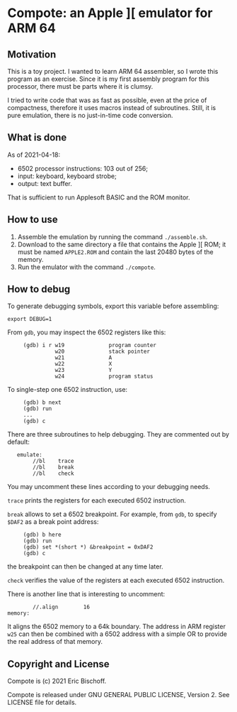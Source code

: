 # Compote: an Apple ][ emulator for ARM 64

## Motivation

This is a toy project. I wanted to learn ARM 64 assembler, so I wrote this
program as an exercise. Since it is my first assembly program for this
processor, there must be parts where it is clumsy.

I tried to write code that was as fast as possible, even at the price of
compactness, therefore it uses macros instead of subroutines. Still, it is
pure emulation, there is no just-in-time code conversion.


## What is done

As of 2021-04-18:

* 6502 processor instructions: 103 out of 256;
* input: keyboard, keyboard strobe;
* output: text buffer.

That is sufficient to run Applesoft BASIC and the ROM monitor.


## How to use

1. Assemble the emulation by running the command `./assemble.sh`.
2. Download to the same directory a file that contains the
   Apple ][ ROM; it must be named `APPLE2.ROM` and contain the
   last 20480 bytes of the memory.
3. Run the emulator with the command `./compote`.


## How to debug

To generate debugging symbols, export this variable before assembling:
```
export DEBUG=1
```

From `gdb`, you may inspect the 6502 registers like this:
```
     (gdb) i r w19              program counter
               w20              stack pointer
               w21              A
               w22              X
               w23              Y
               w24              program status
```

To single-step one 6502 instruction, use:
```
     (gdb) b next
     (gdb) run
     ...
     (gdb) c
```

There are three subroutines to help debugging. They are commented out
by default:
```
   emulate:
        //bl    trace
        //bl    break
        //bl    check
```

You may uncomment these lines according to your debugging needs.

`trace` prints the registers for each executed 6502 instruction.

`break` allows to set a 6502 breakpoint. For example, from `gdb`, to specify
`$DAF2` as a break point address:
```
     (gdb) b here
     (gdb) run
     (gdb) set *(short *) &breakpoint = 0xDAF2
     (gdb) c
```
the breakpoint can then be changed at any time later.

`check` verifies the value of the registers at each executed 6502 instruction.

There is another line that is interesting to uncomment:
```
        //.align        16
memory:
```

It aligns the 6502 memory to a 64k boundary. The address in ARM register `w25`
can then be combined with a 6502 address with a simple OR to provide the real
address of that memory.


## Copyright and License

Compote is (c) 2021 Eric Bischoff.

Compote is released under GNU GENERAL PUBLIC LICENSE, Version 2.
See LICENSE file for details.

